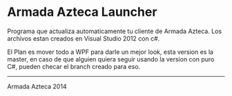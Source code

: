 Armada Azteca Launcher
===============

Programa que actualiza automaticamente tu cliente de Armada Azteca. Los archivos estan creados en Visual Studio 2012 con c#.


El Plan es mover todo a WPF para darle un mejor look, esta version es la master, en caso de que alguien quiera seguir usando la version con puro C#, pueden checar el branch creado para eso.








***
Armada Azteca 2014
